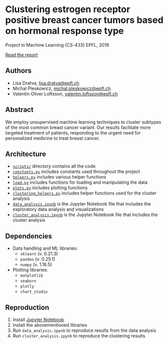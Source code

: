 # Clustering estrogen receptor positive breast cancer tumors based on hormonal response type

Project in Machine Learning (CS-433)
EPFL, 2019

[Read the report](report/report.pdf)

## Authors
* Lisa Dratva, [lisa.dratva@epfl.ch](mailto:lisa.dratva@epfl.ch)
* Michal Pleskowicz, [michal.pleskowicz@epfl.ch](mailto:michal.pleskowicz@epfl.ch)
* Valentin Oliver Loftsson, [valentin.loftsson@epfl.ch](mailto:valentin.loftsson@epfl.ch)

## Abstract
We employ unsupervised machine learning techniques to cluster subtypes of the most common breast cancer variant. Our results facilitate more targeted treatment of patients, responding to the urgent need for personalized medicine to treat breast cancer.

## Architecture
* [`scripts/`](scripts) directory contains all the code
* [`constants.py`](scripts/constants.py) includes constants used throughout the project
* [`helpers.py`](scripts/helpers.py) includes various helper functions
* [`load.py`](scripts/load.py) includes functions for loading and manipulating the data
* [`plots.py`](scripts/plots.py) includes plotting functions
* [`clustering_helpers.py`](scripts/clustering_helpers.py) includes helper functions used for the cluster analysis
* [`data_analysis.ipynb`](scripts/data_analysis.ipynb) is the Jupyter Notebook file that includes the exploratory data analysis and visualizations
* [`cluster_analysis.ipynb`](scripts/cluster_analysis.ipynb) is the Jupyter Notebook file that includes the cluster analysis

## Dependencies
* Data handling and ML libraries:
    * `sklearn` (v. 0.21.3)
    * `pandas` (v. 0.25.1)
    * `numpy` (v. 1.16.5)
* Plotting libraries:
    * `matplotlib`
    * `seaborn`
    * `plotly`
    * `chart_studio`

## Reproduction
1. Install [Jupyter Notebook](https://jupyter.readthedocs.io/en/latest/install.html)
2. Install the abovementioned libraries
3. Run `data_analysis.ipynb` to reproduce results from the data analysis
4. Run `cluster_analysis.ipynb` to reproduce the clustering results